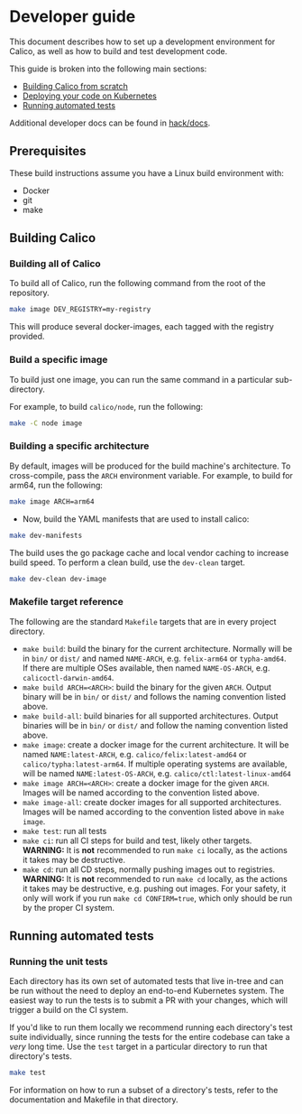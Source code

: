 # Developer guide

This document describes how to set up a development environment for Calico, as well as how to build and test development code.

This guide is broken into the following main sections:

- [Building Calico from scratch](#building-calico-from-scratch)
- [Deploying your code on Kubernetes](#deploying-your-code-on-kubernetes)
- [Running automated tests](#running-automated-tests)

Additional developer docs can be found in [hack/docs](hack/docs).

## Prerequisites

These build instructions assume you have a Linux build environment
with:

- Docker
- git
- make

## Building Calico

### Building all of Calico

To build all of Calico, run the following command from the root of the repository.

```bash
make image DEV_REGISTRY=my-registry
```

This will produce several docker-images, each tagged with the registry provided.

### Build a specific image

To build just one image, you can run the same command in a particular sub-directory.

For example, to build `calico/node`, run the following:

```bash
make -C node image
```

### Building a specific architecture

By default, images will be produced for the build machine's architecture. To cross-compile, pass the `ARCH` environment variable. For example, to
build for arm64, run the following:

```bash
make image ARCH=arm64
```

- Now, build the YAML manifests that are used to install calico:

```bash
make dev-manifests
```

The build uses the go package cache and local vendor caching to increase build speed. To perform a clean build, use the `dev-clean` target.

```bash
make dev-clean dev-image
```

### Makefile target reference

The following are the standard `Makefile` targets that are in every project directory.

- `make build`: build the binary for the current architecture. Normally will be in `bin/` or `dist/` and named `NAME-ARCH`, e.g. `felix-arm64` or `typha-amd64`. If there are multiple OSes available, then named `NAME-OS-ARCH`, e.g. `calicoctl-darwin-amd64`.
- `make build ARCH=<ARCH>`: build the binary for the given `ARCH`. Output binary will be in `bin/` or `dist/` and follows the naming convention listed above.
- `make build-all`: build binaries for all supported architectures. Output binaries will be in `bin/` or `dist/` and follow the naming convention listed above.
- `make image`: create a docker image for the current architecture. It will be named `NAME:latest-ARCH`, e.g. `calico/felix:latest-amd64` or `calico/typha:latest-arm64`. If multiple operating systems are available, will be named `NAME:latest-OS-ARCH`, e.g. `calico/ctl:latest-linux-amd64`
- `make image ARCH=<ARCH>`: create a docker image for the given `ARCH`. Images will be named according to the convention listed above.
- `make image-all`: create docker images for all supported architectures. Images will be named according to the convention listed above in `make image`.
- `make test`: run all tests
- `make ci`: run all CI steps for build and test, likely other targets. **WARNING:** It is **not** recommended to run `make ci` locally, as the actions it takes may be destructive.
- `make cd`: run all CD steps, normally pushing images out to registries. **WARNING:** It is **not** recommended to run `make cd` locally, as the actions it takes may be destructive, e.g. pushing out images. For your safety, it only will work if you run `make cd CONFIRM=true`, which only should be run by the proper CI system.

## Running automated tests

### Running the unit tests

Each directory has its own set of automated tests that live in-tree and can be run without the need to deploy an end-to-end Kubernetes system. The easiest
way to run the tests is to submit a PR with your changes, which will trigger a build on the CI system.

If you'd like to run them locally we recommend running each directory's test suite individually,
since running the tests for the entire codebase can take a _very_ long time. Use the `test` target in a particular directory to run that
directory's tests.

```bash
make test
```

For information on how to run a subset of a directory's tests, refer to the documentation and Makefile in that directory.
